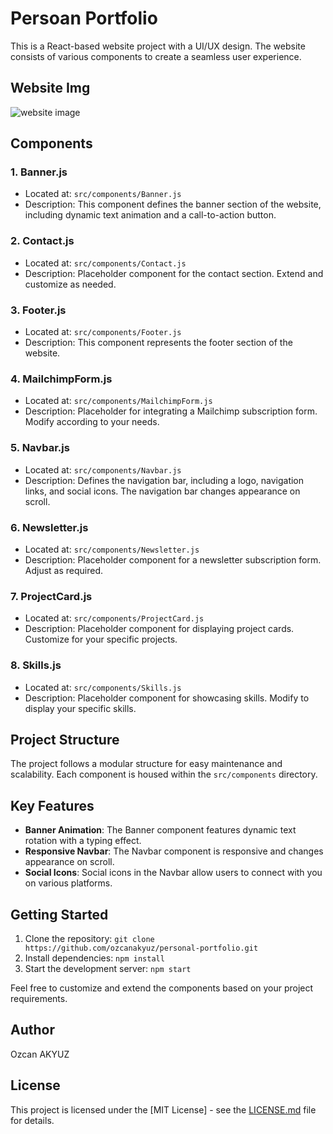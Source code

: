 # Persoan Portfolio
This is a React-based website project with a UI/UX design. The website consists of various components to create a seamless user experience.

## Website Img
<img src="https://i.hizliresim.com/bzo0xeu.png" alt="website image">

## Components
### 1. Banner.js
- Located at: `src/components/Banner.js`
- Description: This component defines the banner section of the website, including dynamic text animation and a call-to-action button.

### 2. Contact.js
- Located at: `src/components/Contact.js`
- Description: Placeholder component for the contact section. Extend and customize as needed.

### 3. Footer.js
- Located at: `src/components/Footer.js`
- Description: This component represents the footer section of the website.

### 4. MailchimpForm.js
- Located at: `src/components/MailchimpForm.js`
- Description: Placeholder for integrating a Mailchimp subscription form. Modify according to your needs.

### 5. Navbar.js
- Located at: `src/components/Navbar.js`
- Description: Defines the navigation bar, including a logo, navigation links, and social icons. The navigation bar changes appearance on scroll.

### 6. Newsletter.js
- Located at: `src/components/Newsletter.js`
- Description: Placeholder component for a newsletter subscription form. Adjust as required.

### 7. ProjectCard.js
- Located at: `src/components/ProjectCard.js`
- Description: Placeholder component for displaying project cards. Customize for your specific projects.

### 8. Skills.js
- Located at: `src/components/Skills.js`
- Description: Placeholder component for showcasing skills. Modify to display your specific skills.

## Project Structure

The project follows a modular structure for easy maintenance and scalability. Each component is housed within the `src/components` directory.

## Key Features

- **Banner Animation**: The Banner component features dynamic text rotation with a typing effect.
- **Responsive Navbar**: The Navbar component is responsive and changes appearance on scroll.
- **Social Icons**: Social icons in the Navbar allow users to connect with you on various platforms.

## Getting Started

1. Clone the repository: `git clone https://github.com/ozcanakyuz/personal-portfolio.git`
2. Install dependencies: `npm install`
3. Start the development server: `npm start`

Feel free to customize and extend the components based on your project requirements.

## Author

Ozcan AKYUZ

## License

This project is licensed under the [MIT License] - see the [LICENSE.md](LICENSE.md) file for details.
